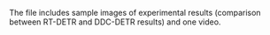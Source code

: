 The file includes sample images of experimental results (comparison between RT-DETR and DDC-DETR results) and one video.
